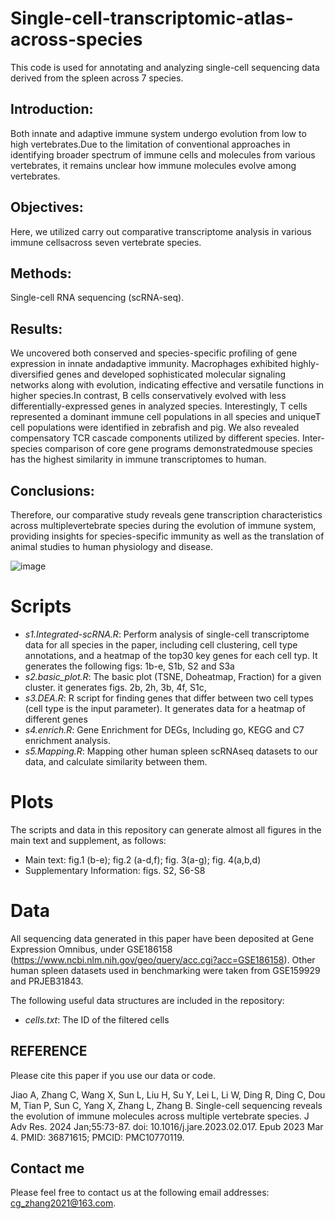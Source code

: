 # Single-cell-transcriptomic-atlas-across-species
This code is used for annotating and analyzing single-cell sequencing data derived from the spleen across 7 species.
## Introduction: 
Both innate and adaptive immune system undergo evolution from low to high vertebrates.Due to the limitation of conventional approaches in identifying broader spectrum of immune cells and
molecules from various vertebrates, it remains unclear how immune molecules evolve among vertebrates.
## Objectives: 
Here, we utilized carry out comparative transcriptome analysis in various immune cellsacross seven vertebrate species.
## Methods: 
Single-cell RNA sequencing (scRNA-seq).
## Results: 
We uncovered both conserved and species-specific profiling of gene expression in innate andadaptive immunity. Macrophages exhibited highly-diversified genes and developed sophisticated molecular
signaling networks along with evolution, indicating effective and versatile functions in higher species.In contrast, B cells conservatively evolved with less differentially-expressed genes in analyzed
species. Interestingly, T cells represented a dominant immune cell populations in all species and uniqueT cell populations were identified in zebrafish and pig. We also revealed compensatory TCR cascade components utilized by different species. Inter-species comparison of core gene programs demonstratedmouse species has the highest similarity in immune transcriptomes to human.
## Conclusions: 
Therefore, our comparative study reveals gene transcription characteristics across multiplevertebrate species during the evolution of immune system, providing insights for species-specific immunity
as well as the translation of animal studies to human physiology and disease.

![image](https://github.com/user-attachments/assets/6c88ff00-e2bf-449e-867b-5b7599039c67)

# Scripts

- *s1.Integrated-scRNA.R*: Perform analysis of single-cell transcriptome data for all species in the paper, including cell clustering, cell type annotations, and a heatmap of the top30 key genes for each cell typ.  It generates the following figs: 1b-e, S1b, S2 and S3a
- *s2.basic_plot.R*: The basic plot (TSNE, Doheatmap, Fraction) for a given cluster. it generates figs. 2b, 2h, 3b, 4f, S1c,  
- *s3.DEA.R*:  R script for finding genes that differ between two cell types (cell type is the input parameter). It generates data for a heatmap of different genes
- *s4.enrich.R*: Gene Enrichment for DEGs, Including go, KEGG and C7 enrichment analysis. 
- *s5.Mapping.R*: Mapping other human spleen scRNAseq datasets to our data, and calculate similarity between them.


# Plots

The scripts and data in this repository can generate almost all figures in the main text and supplement, as follows:

- Main text: fig.1 (b-e); fig.2 (a-d,f); fig. 3(a-g); fig. 4(a,b,d)
- Supplementary Information: figs. S2, S6-S8

# Data
All sequencing data generated in this paper have been deposited at Gene Expression Omnibus, under GSE186158 (https://www.ncbi.nlm.nih.gov/geo/query/acc.cgi?acc=GSE186158). Other human spleen datasets used in benchmarking were taken from GSE159929 and PRJEB31843.

The following useful data structures are included in the repository:

- *cells.txt*: The ID of the filtered cells

## REFERENCE 
Please cite this paper if you use our data or code.

Jiao A, Zhang C, Wang X, Sun L, Liu H, Su Y, Lei L, Li W, Ding R, Ding C, Dou M, Tian P, Sun C, Yang X, Zhang L, Zhang B. Single-cell sequencing reveals the evolution of immune molecules across multiple vertebrate species. J Adv Res. 2024 Jan;55:73-87. doi: 10.1016/j.jare.2023.02.017. Epub 2023 Mar 4. PMID: 36871615; PMCID: PMC10770119.

## Contact me
Please feel free to contact us at the following email addresses: cg_zhang2021@163.com.
